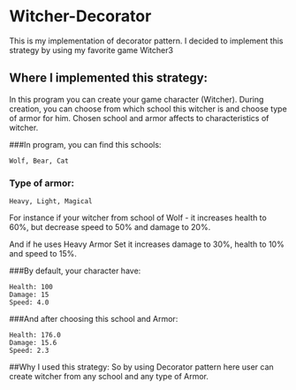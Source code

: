 # Witcher-Decorator
 This is my implementation of decorator pattern.
 I decided to implement this strategy by using my favorite game Witcher3
 ## Where I implemented this strategy:
 In this program you can create your game character (Witcher).
 During creation, you can choose from which school this witcher is and 
 choose type of armor for him. Chosen school and armor affects to characteristics of witcher.

###In program, you can find this schools:
```
Wolf, Bear, Cat
```
### Type of armor:
```
Heavy, Light, Magical
```

For instance if your witcher from school of Wolf - it increases health to 60%, but decrease speed to 50% and damage to 20%.

And if he uses Heavy Armor Set it increases damage to 30%, health to 10% and speed to 15%.

###By default, your character have:
```
Health: 100
Damage: 15
Speed: 4.0
```
###And after choosing this school and Armor:
```
Health: 176.0
Damage: 15.6
Speed: 2.3
```
##Why I used this strategy:
So by using Decorator pattern here user can create witcher from any school and any type of Armor.
